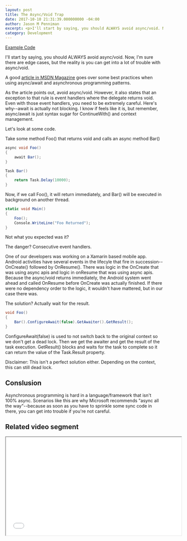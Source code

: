 ```yaml
---
layout: post
title: The Async/Void Trap
date: 2017-10-10 21:31:39.000000000 -04:00
author: Jason M Penniman
excerpt: <p>I'll start by saying, you should ALWAYS avoid async/void. Now, I'm sure there are edge cases, but the reality is you can get into a lot of trouble with async/void.</p>
category: Development
---
```


<a href="https://github.com/milestonetg/dotnet-examples/tree/master/AsyncVoid" target="_blank">Example Code</a>


I'll start by saying, you should ALWAYS avoid async/void.  Now, I'm sure there are edge cases, but the reality is you can get into a lot of trouble with async/void.

A good <a href="https://msdn.microsoft.com/en-us/magazine/jj991977.aspx" target="_blank">article in MSDN Magazine</a> goes over some best practices when using async/await and asynchronous programming patterns.

As the article points out, avoid async/void. However, it also states that an exception to that rule is event handlers where the delegate returns void. Even with those event handlers, you need to be extremely careful. Here's why--await is actually not blocking.  I know if feels like it is, but remember, async/await is just syntax sugar for ContinueWith() and context management.

Let's look at some code.

Take some method Foo() that returns void and calls an async method Bar()

``` csharp
async void Foo()
{
    await Bar();
}

Task Bar()
{
    return Task.Delay(10000);
}
```

Now, if we call Foo(), it will return immediately, and Bar() will be executed in background on another thread.

``` csharp
static void Main()
{
    Foo();
    Console.WriteLine("Foo Returned");
}
```

Not what you expected was it?

The danger?  Consecutive event handlers.

One of our developers was working on a Xamarin based mobile app. Android activities have several events in the lifecyle that fire in succession--OnCreate() followed by OnResume().  There was logic in the OnCreate that was using async apis and logic in onResume that was using async apis. Because the async/void returns immediately, the Android system went ahead and called OnResume before OnCreate was actually finished.  If there were no dependency order to the logic, it wouldn't have mattered, but in our case there was.

The solution? Actually wait for the result.

``` csharp
void Foo()
{
    Bar().ConfigureAwait(false).GetAwaiter().GetResult();
}
```

ConfigureAwait(false) is used to not switch back to the original context so we don't get a dead lock. Then we get the awaiter and get the result of the task execution.  GetResult() blocks and waits for the task to complete so it can return the value of the Task.Result property.

Disclaimer: This isn't a perfect solution either. Depending on the context, this can still dead lock.

## Conslusion

Asynchronous programming is hard in a language/framework that isn't 100% async. Scenarios like this are why Microsoft recommends "async all the way"--because as soon as you have to sprinkle some sync code in there, you can get into trouble if you're not careful.

## Related video segment
<iframe src="//www.youtube.com/embed/8GMlwIeB0tw" width="560" height="314" allowfullscreen="allowfullscreen"></iframe>
